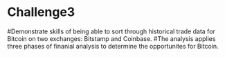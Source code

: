 # Challenge3
#Demonstrate skills of being able to sort through historical trade data for Bitcoin on two exchanges: Bitstamp and Coinbase. 
#The analysis applies three phases of finanial analysis to determine the opportunites for Bitcoin. 
